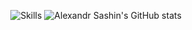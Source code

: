 <p align="center">
  <img src="https://github-readme-stats.vercel.app/api/top-langs/?username=alexandrsashin&layout=compact" alt="Skills">
  <img src="https://github-readme-stats.vercel.app/api?username=alexandrsashin&count_private=true" alt="Alexandr Sashin's GitHub stats">
</p>
